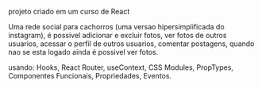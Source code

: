 projeto criado em um  curso de React

Uma rede social para cachorros (uma versao hipersimplificada do instagram), é possivel adicionar e excluir fotos, ver fotos de outros usuarios, acessar o perfil de outros usuarios, comentar postagens, quando nao se esta logado ainda é possivel ver fotos.

usando:
  Hooks,
  React Router,
  useContext,
  CSS Modules,
  PropTypes,
  Componentes Funcionais,
  Propriedades,
  Eventos.
